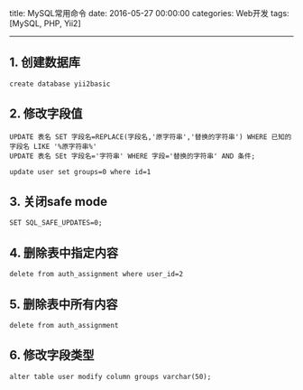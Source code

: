 title: MySQL常用命令
date: 2016-05-27 00:00:00
categories: Web开发
tags: [MySQL, PHP, Yii2]

---

## 1. 创建数据库

	create database yii2basic

## 2. 修改字段值

	UPDATE 表名 SET 字段名=REPLACE(字段名,'原字符串','替换的字符串') WHERE 已知的字段名 LIKE '%原字符串%'  
	UPDATE 表名 SEt 字段名='字符串' WHERE 字段='替换的字符串' AND 条件;

	update user set groups=0 where id=1

## 3. 关闭safe mode

	SET SQL_SAFE_UPDATES=0; 

## 4. 删除表中指定内容

	delete from auth_assignment where user_id=2

## 5. 删除表中所有内容

	delete from auth_assignment

## 6. 修改字段类型

	alter table user modify column groups varchar(50);